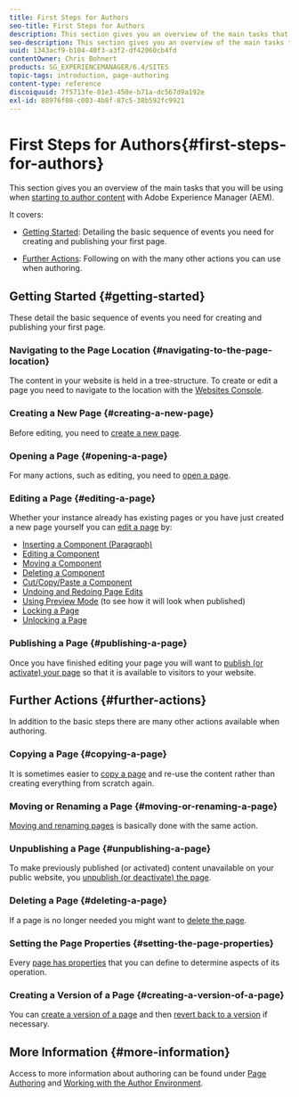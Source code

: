 ```yaml
---
title: First Steps for Authors
seo-title: First Steps for Authors
description: This section gives you an overview of the main tasks that you will be using when starting to author content with Adobe Experience Manager (AEM).
seo-description: This section gives you an overview of the main tasks that you will be using when starting to author content with Adobe Experience Manager (AEM).
uuid: 1343acf9-b104-40f3-a3f2-df42060cb4fd
contentOwner: Chris Bohnert
products: SG_EXPERIENCEMANAGER/6.4/SITES
topic-tags: introduction, page-authoring
content-type: reference
discoiquuid: 7f5713fe-01e3-450e-b71a-dc567d9a192e
exl-id: 88976f08-c003-4b8f-87c5-38b592fc9921
---
```

# First Steps for Authors{#first-steps-for-authors}

This section gives you an overview of the main tasks that you will be using when [starting to author content](/help/sites-authoring/author.md#concept-of-authoring-and-publishing) with Adobe Experience Manager (AEM).

It covers:

* [Getting Started](#getting-started): Detailing the basic sequence of events you need for creating and publishing your first page.  

* [Further Actions](#further-actions): Following on with the many other actions you can use when authoring.

## Getting Started {#getting-started}

These detail the basic sequence of events you need for creating and publishing your first page.

### Navigating to the Page Location {#navigating-to-the-page-location}

The content in your website is held in a tree-structure. To create or edit a page you need to navigate to the location with the [Websites Console](/help/sites-classic-ui-authoring/author-env-basic-handling.md#navigating-with-the-websites-console).

### Creating a New Page {#creating-a-new-page}

Before editing, you need to [create a new page](/help/sites-classic-ui-authoring/classic-page-author-manage-pages.md#creating-a-new-page).

### Opening a Page {#opening-a-page}

For many actions, such as editing, you need to [open a page](/help/sites-classic-ui-authoring/classic-page-author-manage-pages.md#opening-a-page-for-editing).

### Editing a Page {#editing-a-page}

Whether your instance already has existing pages or you have just created a new page yourself you can [edit a page](/help/sites-classic-ui-authoring/classic-page-author-edit-content.md) by:

* [Inserting a Component (Paragraph)](/help/sites-classic-ui-authoring/classic-page-author-edit-content.md#inserting-a-component)
* [Editing a Component](/help/sites-classic-ui-authoring/classic-page-author-edit-content.md#editing-a-component-content-and-properties)
* [Moving a Component](/help/sites-classic-ui-authoring/classic-page-author-edit-content.md#moving-a-component)
* [Deleting a Component](/help/sites-classic-ui-authoring/classic-page-author-edit-content.md#deleting-a-component)
* [Cut/Copy/Paste a Component](/help/sites-classic-ui-authoring/classic-page-author-edit-content.md#cut-copy-paste-a-component)
* [Undoing and Redoing Page Edits](/help/sites-classic-ui-authoring/classic-page-author-edit-content.md#undoing-and-redoing-page-edits)
* [Using Preview Mode](/help/sites-classic-ui-authoring/classic-page-author-edit-content.md#previewing-pages) (to see how it will look when published)
* [Locking a Page](/help/sites-classic-ui-authoring/classic-page-author-edit-content.md#locking-a-page)
* [Unlocking a Page](/help/sites-classic-ui-authoring/classic-page-author-edit-content.md#unlocking-a-page)

### Publishing a Page {#publishing-a-page}

Once you have finished editing your page you will want to [publish (or activate) your page](/help/sites-classic-ui-authoring/classic-page-author-publish-pages.md#main-pars-title-10) so that it is available to visitors to your website.

## Further Actions {#further-actions}

In addition to the basic steps there are many other actions available when authoring.

### Copying a Page {#copying-a-page}

It is sometimes easier to [copy a page](/help/sites-classic-ui-authoring/classic-page-author-manage-pages.md#copying-and-pasting-a-page) and re-use the content rather than creating everything from scratch again.

### Moving or Renaming a Page {#moving-or-renaming-a-page}

[Moving and renaming pages](/help/sites-classic-ui-authoring/classic-page-author-manage-pages.md#moving-or-renaming-page) is basically done with the same action.

### Unpublishing a Page {#unpublishing-a-page}

To make previously published (or activated) content unavailable on your public website, you [unpublish (or deactivate) the page](/help/sites-classic-ui-authoring/classic-page-author-publish-pages.md#unpublishing-a-page).

### Deleting a Page {#deleting-a-page}

If a page is no longer needed you might want to [delete the page](/help/sites-classic-ui-authoring/classic-page-author-manage-pages.md#deleting-a-page).

### Setting the Page Properties {#setting-the-page-properties}

Every [page has properties](/help/sites-classic-ui-authoring/classic-page-author-edit-page-properties.md) that you can define to determine aspects of its operation.

### Creating a Version of a Page {#creating-a-version-of-a-page}

You can [create a version of a page](/help/sites-classic-ui-authoring/classic-page-author-work-with-versions.md#creating-a-new-version) and then [revert back to a version](/help/sites-classic-ui-authoring/classic-page-author-work-with-versions.md#restoring-a-page-version-from-sidekick) if necessary.

## More Information {#more-information}

Access to more information about authoring can be found under [Page Authoring](/help/sites-classic-ui-authoring/classic-page-author.md) and [Working with the Author Environment](/help/sites-classic-ui-authoring/author-env.md).
